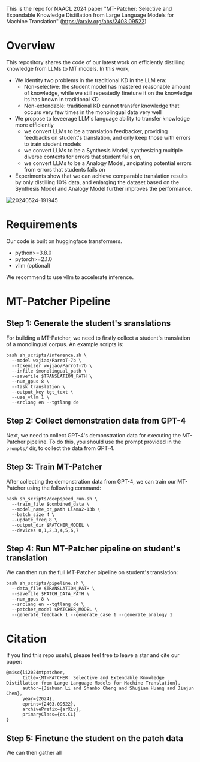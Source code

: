 This is the repo for NAACL 2024 paper "MT-Patcher: Selective and Expandable Knowledge Distillation from Large Language Models for Machine Translation" (https://arxiv.org/abs/2403.09522)

# Overview
This repository shares the code of our latest work on efficiently distilling knowledge from LLMs to MT models. In this work,
- We identity two problems in the traditional KD in the LLM era:
    - Non-selective: the student model has mastered reasonable amount of knowledge, while we still repeatedly finetune it on the knowledge its has known in traditional KD
    - Non-extendable: traditional KD cannot transfer knowledge that occurs very few times in the monolingual data very well
- We propose to leveerage LLM's language ability to transfer knowledge more efficiently
    - we convert LLMs to be a translation feedbacker, providing feedbacks on student's translation, and only keep those with errors to train student models
    - we convert LLMs to be a Synthesis Model, synthesizing multiple diverse contexts for errors that student fails on,
    - we convert LLMs to be a Analogy Model, ancipating potential errors from errors that students fails on
- Experiments show that we can achieve comparable translation results by only distilling 10% data, and enlarging the dataset based on the Synthesis Model and Analogy Model further improves the performance.

![20240524-191945](https://github.com/Saltychtao/MT-Patcher/assets/9932507/ce9b2646-a4a7-4495-a8b2-ac9fa7b59567)

# Requirements
Our code is built on huggingface transformers.

- python>=3.8.0
- pytorch>=2.1.0
- vllm (optional)

We recommend to use vllm to accelerate inference.

# MT-Patcher Pipeline

## Step 1: Generate the student's sranslations
For building a MT-Patcher, we need to firstly collect a student's translation of a monolingual corpus. An example scripts is:

```
bash sh_scripts/inference.sh \
  --model wxjiao/ParroT-7b \
  --tokenizer wxjiao/ParroT-7b \
  --infile $monolingual_path \
  --savefile $TRANSLATION_PATH \
  --num_gpus 8 \
  --task translation \
  --output_key tgt_text \
  --use_vllm 1 \
  --srclang en --tgtlang de
```


## Step 2: Collect demonstration data from GPT-4
Next, we need to collect GPT-4's demonstration data for executing the MT-Patcher pipeline. To do this, you should use the prompt provided in the `prompts/` dir, to collect the data from GPT-4.

## Step 3: Train MT-Patcher
After collecting the demonstration data from GPT-4, we can train our MT-Patcher using the following command:

```
bash sh_scripts/deepspeed_run.sh \
  --train_file $combined_data \
  --model_name_or_path Llama2-13b \
  --batch_size 4 \
  --update_freq 8 \
  --output_dir $PATCHER_MODEL \
  --devices 0,1,2,3,4,5,6,7
```

## Step 4: Run MT-Patcher pipeline on student's translation
We can then run the full MT-Patcher pipeline on student's translation:
```
bash sh_scripts/pipeline.sh \
  --data_file $TRANSLATION_PATH \
  --savefile $PATCH_DATA_PATH \
  --num_gpus 8 \
  --srclang en --tgtlang de \
  --patcher_model $PATCHER_MODEL \
  --generate_feedback 1 --generate_case 1 --generate_analogy 1
```
# Citation
If you find this repo useful, please feel free to leave a star and cite our paper:
```
@misc{li2024mtpatcher,
      title={MT-PATCHER: Selective and Extendable Knowledge Distillation from Large Language Models for Machine Translation}, 
      author={Jiahuan Li and Shanbo Cheng and Shujian Huang and Jiajun Chen},
      year={2024},
      eprint={2403.09522},
      archivePrefix={arXiv},
      primaryClass={cs.CL}
}
```


## Step 5: Finetune the student on the patch data
We can then gather all 
